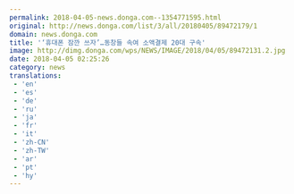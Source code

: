 ```yaml
---
permalink: 2018-04-05-news.donga.com--1354771595.html
original: http://news.donga.com/list/3/all/20180405/89472179/1
domain: news.donga.com
title: '‘휴대폰 잠깐 쓰자’…동창들 속여 소액결제 20대 구속'
image: http://dimg.donga.com/wps/NEWS/IMAGE/2018/04/05/89472131.2.jpg
date: 2018-04-05 02:25:26
category: news
translations: 
 - 'en'
 - 'es'
 - 'de'
 - 'ru'
 - 'ja'
 - 'fr'
 - 'it'
 - 'zh-CN'
 - 'zh-TW'
 - 'ar'
 - 'pt'
 - 'hy'
---
```



